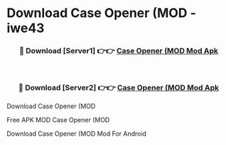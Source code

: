 # Download Case Opener (MOD - iwe43



<div align="center">
<h3>🔴 Download [Server1] 👉👉 <a href="https://momento.my/?title=Case_Opener_(MOD">Case Opener (MOD Mod Apk</a></h3><br>

<h3>🔴 Download [Server2] 👉👉 <a href="https://momento.my/?title=Case_Opener_(MOD">Case Opener (MOD Mod Apk</a></h3>
</div>



Download Case Opener (MOD 

Free APK MOD Case Opener (MOD 

Download Case Opener (MOD Mod For Android
